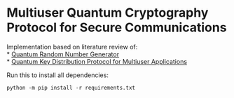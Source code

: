 # Multiuser Quantum Cryptography Protocol for Secure Communications
Implementation based on literature review of:<br>
*
<a href="https://www.nature.com/articles/s41598-019-56706-2" target="_blank">
Quantum Random Number Generator
</a><br>
*
<a href="https://www.nature.com/articles/srep45928#Sec5" target="_blank" >
Quantum Key Distribution Protocol for Multiuser Applications
</a>

Run this to install all dependencies: 
```
python -m pip install -r requirements.txt
```
